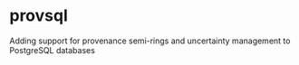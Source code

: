 # provsql
Adding support for provenance semi-rings and uncertainty management to PostgreSQL databases
